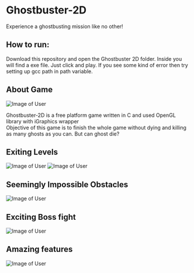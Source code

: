 # Ghostbuster-2D
Experience a ghostbusting mission like no other!

## How to run:
Download this repository and open the Ghostbuster 2D folder. Inside you will find a exe file. Just click and play. If you see some kind of error then try setting up gcc path in path variable.

## About Game

![Image of User](https://github.com/TamimEhsan/Ghostbuster-2D/blob/master/Assests/Homepage.png)

Ghostbuster-2D is a free platform game written in C and used OpenGL library with iGraphics wrapper\
Objective of this game is to finish the whole game without dying and killing as many ghosts as you can. But can ghost die?

## Exiting Levels

![Image of User](https://github.com/TamimEhsan/Ghostbuster-2D/blob/master/Assests/Levels1.png)
![Image of User](https://github.com/TamimEhsan/Ghostbuster-2D/blob/master/Assests/Levels1.png)

## Seemingly Impossible Obstacles

![Image of User](https://github.com/TamimEhsan/Ghostbuster-2D/blob/master/Assests/Levels3.png)

## Exciting Boss fight

![Image of User](https://github.com/TamimEhsan/Ghostbuster-2D/blob/master/Assests/Levelboss.png)

## Amazing features

![Image of User](https://github.com/TamimEhsan/Ghostbuster-2D/blob/master/Assests/Bars.png)